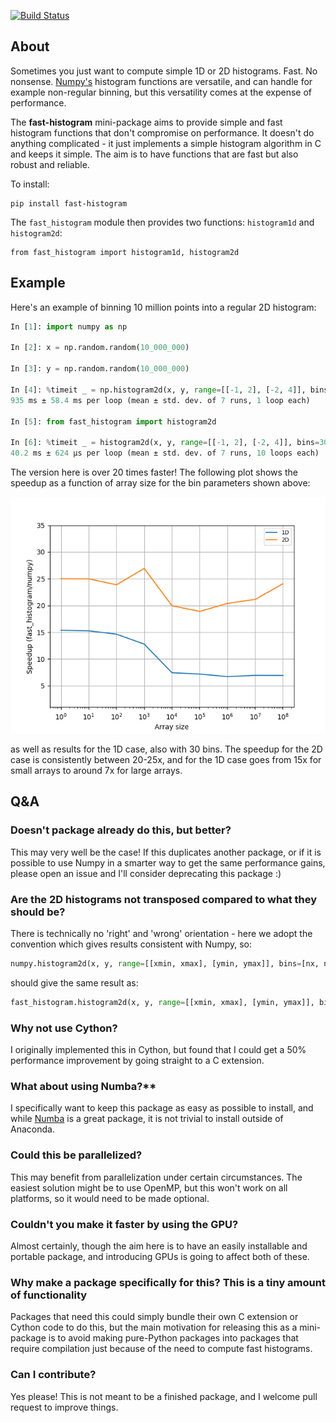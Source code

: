 [![Build Status](https://travis-ci.org/astrofrog/fast-histogram.svg?branch=master)](https://travis-ci.org/astrofrog/fast-histogram)

About
-----

Sometimes you just want to compute simple 1D or 2D histograms. Fast. No
nonsense. [Numpy's](http://www.numpy.org) histogram functions are versatile,
and can handle for example non-regular binning, but this versatility comes at
the expense of performance.

The **fast-histogram** mini-package aims to provide simple and fast histogram
functions that don't compromise on performance. It doesn't do anything
complicated - it just implements a simple histogram algorithm in C and keeps it
simple. The aim is to have functions that are fast but also robust and reliable.

To install:

    pip install fast-histogram

The ``fast_histogram`` module then provides two functions: ``histogram1d`` and
``histogram2d``:

    from fast_histogram import histogram1d, histogram2d

Example
-------

Here's an example of binning 10 million points into a regular 2D histogram:

```python
In [1]: import numpy as np

In [2]: x = np.random.random(10_000_000)

In [3]: y = np.random.random(10_000_000)

In [4]: %timeit _ = np.histogram2d(x, y, range=[[-1, 2], [-2, 4]], bins=30)
935 ms ± 58.4 ms per loop (mean ± std. dev. of 7 runs, 1 loop each)

In [5]: from fast_histogram import histogram2d

In [6]: %timeit _ = histogram2d(x, y, range=[[-1, 2], [-2, 4]], bins=30)
40.2 ms ± 624 µs per loop (mean ± std. dev. of 7 runs, 10 loops each)
```

The version here is over 20 times faster! The following plot shows the
speedup as a function of array size for the bin parameters shown above:

![speedup_compared](speedup_compared.png)

as well as results for the 1D case, also with 30 bins. The speedup for the 2D
case is consistently between 20-25x, and for the 1D case goes from 15x for small
arrays to around 7x for large arrays.

Q&A
---

### Doesn't package <X> already do this, but better?

This may very well be the case! If this duplicates another package, or if it is
possible to use Numpy in a smarter way to get the same performance gains, please
open an issue and I'll consider deprecating this package :)

### Are the 2D histograms not transposed compared to what they should be?

There is technically no 'right' and 'wrong' orientation - here we adopt the
convention which gives results consistent with Numpy, so:

```python
numpy.histogram2d(x, y, range=[[xmin, xmax], [ymin, ymax]], bins=[nx, ny])
```

should give the same result as:

```python
fast_histogram.histogram2d(x, y, range=[[xmin, xmax], [ymin, ymax]], bins=[nx, ny])
```

### Why not use Cython?

I originally implemented this in Cython, but found that I could get a 50%
performance improvement by going straight to a C extension.

### What about using Numba?**

I specifically want to keep this package as easy as possible to install, and
while [Numba](https://numba.pydata.org) is a great package, it is not trivial
to install outside of Anaconda.

### Could this be parallelized?

This may benefit from parallelization under certain circumstances. The easiest
solution might be to use OpenMP, but this won't work on all platforms, so it
would need to be made optional.

### Couldn't you make it faster by using the GPU?

Almost certainly, though the aim here is to have an easily installable and
portable package, and introducing GPUs is going to affect both of these.

### Why make a package specifically for this? This is a tiny amount of functionality

Packages that need this could simply bundle their own C extension or Cython code
to do this, but the main motivation for releasing this as a mini-package is to
avoid making pure-Python packages into packages that require compilation just
because of the need to compute fast histograms.

### Can I contribute?

Yes please! This is not meant to be a finished package, and I welcome pull
request to improve things.

